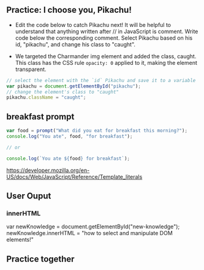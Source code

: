 ## Practice: I choose you, Pikachu!
* Edit the code below to catch Pikachu next! It will be helpful to understand that anything written after // in JavaScript is comment. Write code below the corresponding comment. Select Pikachu based on his id, "pikachu", and change his class to "caught".

* We targeted the Charmander img element and added the class, caught. This class has the CSS rule `opacity: 0` applied to it, making the element transparent.

```js
// select the element with the `id` Pikachu and save it to a variable
var pikachu = document.getElementById("pikachu");
// change the element's class to "caught"
pikachu.className = "caught";
```

## breakfast prompt
```js
var food = prompt("What did you eat for breakfast this morning?");
console.log("You ate", food, "for breakfast");

// or 

console.log(`You ate ${food} for breakfast`);
```
https://developer.mozilla.org/en-US/docs/Web/JavaScript/Reference/Template_literals

## User Ouput 
### innerHTML
var newKnowledge = document.getElementById("new-knowledge");
newKnowledge.innerHTML = "how to select and manipulate DOM elements!"

## Practice together